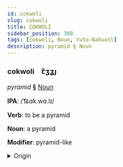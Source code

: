 ```yaml
---
id: cokwoli
slug: cokwoli
title: COKWOLİ
sidebar_position: 308
tags: [cokwoli, Noun, Yuto-Nahuatl]
description: pyramid § Noun
---
```


### cokwoli&emsp;<span kind="abugida">ꞇ̑ʒʓȷ</span>

*pyramid* **§** [Noun](../../tags/Noun)

**IPA**: /ˈt͡ɕɑk.wɑ.lɪ/

**Verb**: to be a pyramid

**Noun**: a pyramid

**Modifier**: pyramid-like

<details>
    <summary>Origin</summary>
    Nahuatl tzacualli /tsakʷalli/<br/>
    <em>Yuto-Nahuatl Language Family</em>
</details>